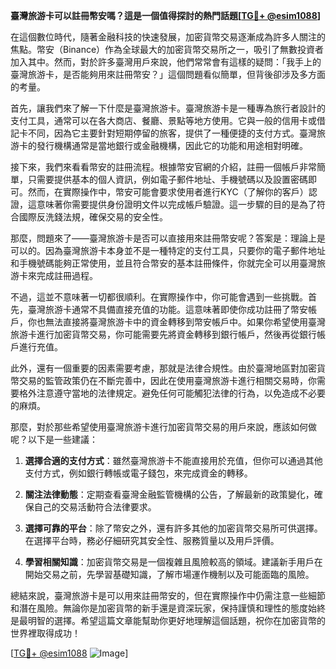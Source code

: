 **臺灣旅游卡可以註冊幣安嗎？這是一個值得探討的熱門話題[[TG💪+ @esim1088](https://t.me/s/esim1088)]**

在這個數位時代，隨著金融科技的快速發展，加密貨幣交易逐漸成為許多人關注的焦點。幣安（Binance）作為全球最大的加密貨幣交易所之一，吸引了無數投資者加入其中。然而，對於許多臺灣用戶來說，他們常常會有這樣的疑問：「我手上的臺灣旅游卡，是否能夠用來註冊幣安？」這個問題看似簡單，但背後卻涉及多方面的考量。

首先，讓我們來了解一下什麼是臺灣旅游卡。臺灣旅游卡是一種專為旅行者設計的支付工具，通常可以在各大商店、餐廳、景點等地方使用。它與一般的信用卡或借記卡不同，因為它主要針對短期停留的旅客，提供了一種便捷的支付方式。臺灣旅游卡的發行機構通常是當地銀行或金融機構，因此它的功能和用途相對明確。

接下來，我們來看看幣安的註冊流程。根據幣安官網的介紹，註冊一個帳戶非常簡單，只需要提供基本的個人資訊，例如電子郵件地址、手機號碼以及設置密碼即可。然而，在實際操作中，幣安可能會要求使用者進行KYC（了解你的客戶）認證，這意味著你需要提供身份證明文件以完成帳戶驗證。這一步驟的目的是為了符合國際反洗錢法規，確保交易的安全性。

那麼，問題來了——臺灣旅游卡是否可以直接用來註冊幣安呢？答案是：理論上是可以的。因為臺灣旅游卡本身並不是一種特定的支付工具，只要你的電子郵件地址和手機號碼能夠正常使用，並且符合幣安的基本註冊條件，你就完全可以用臺灣旅游卡來完成註冊過程。

不過，這並不意味著一切都很順利。在實際操作中，你可能會遇到一些挑戰。首先，臺灣旅游卡通常不具備直接充值的功能。這意味著即使你成功註冊了幣安帳戶，你也無法直接將臺灣旅游卡中的資金轉移到幣安帳戶中。如果你希望使用臺灣旅游卡進行加密貨幣交易，你可能需要先將資金轉移到銀行帳戶，然後再從銀行帳戶進行充值。

此外，還有一個重要的因素需要考慮，那就是法律合規性。由於臺灣地區對加密貨幣交易的監管政策仍在不斷完善中，因此在使用臺灣旅游卡進行相關交易時，你需要格外注意遵守當地的法律規定。避免任何可能觸犯法律的行為，以免造成不必要的麻煩。

那麼，對於那些希望使用臺灣旅游卡進行加密貨幣交易的用戶來說，應該如何做呢？以下是一些建議：

1. **選擇合適的支付方式**：雖然臺灣旅游卡不能直接用於充值，但你可以通過其他支付方式，例如銀行轉帳或電子錢包，來完成資金的轉移。

2. **關注法律動態**：定期查看臺灣金融監管機構的公告，了解最新的政策變化，確保自己的交易活動符合法律要求。

3. **選擇可靠的平台**：除了幣安之外，還有許多其他的加密貨幣交易所可供選擇。在選擇平台時，務必仔細研究其安全性、服務質量以及用戶評價。

4. **學習相關知識**：加密貨幣交易是一個複雜且風險較高的領域。建議新手用戶在開始交易之前，先學習基礎知識，了解市場運作機制以及可能面臨的風險。

總結來說，臺灣旅游卡是可以用來註冊幣安的，但在實際操作中仍需注意一些細節和潛在風險。無論你是加密貨幣的新手還是資深玩家，保持謹慎和理性的態度始終是最明智的選擇。希望這篇文章能幫助你更好地理解這個話題，祝你在加密貨幣的世界裡取得成功！

[[TG💪+ @esim1088](https://t.me/s/esim1088) ![Image](https://i.postimg.cc/4NQfJmqS/Snipaste-2025-05-13-00-14-12.png)]
